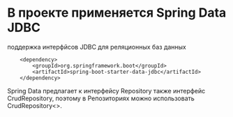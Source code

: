 # В проекте применяется Spring Data JDBC
поддержка интерфйсов JDBC для реляционных баз данных


		<dependency>
			<groupId>org.springframework.boot</groupId>
			<artifactId>spring-boot-starter-data-jdbc</artifactId>
		</dependency>

Spring Data предлагает к интерфейсу Repository также интерфейс CrudRepository, поэтому в Репозиториях можно 
использовать CrudRepository<>.
